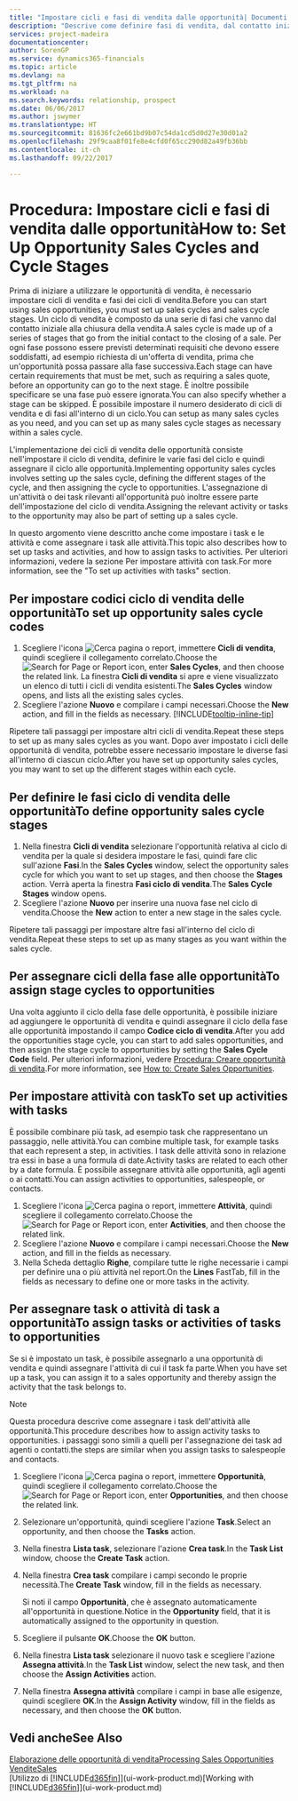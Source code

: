 ```yaml
---
title: "Impostare cicli e fasi di vendita dalle opportunità| Documenti Microsoft"
description: "Descrive come definire fasi di vendita, dal contatto iniziale alla chiusura, per creare un ciclo di vendita e assegnarlo alle opportunità in Financials."
services: project-madeira
documentationcenter: 
author: SorenGP
ms.service: dynamics365-financials
ms.topic: article
ms.devlang: na
ms.tgt_pltfrm: na
ms.workload: na
ms.search.keywords: relationship, prospect
ms.date: 06/06/2017
ms.author: jswymer
ms.translationtype: HT
ms.sourcegitcommit: 81636fc2e661bd9b07c54da1cd5d0d27e30d01a2
ms.openlocfilehash: 29f9caa8f01fe8e4cfd0f65cc290d82a49fb36bb
ms.contentlocale: it-ch
ms.lasthandoff: 09/22/2017

---
```

# <a name="how-to-set-up-opportunity-sales-cycles-and-cycle-stages"></a><span data-ttu-id="4a293-103">Procedura: Impostare cicli e fasi di vendita dalle opportunità</span><span class="sxs-lookup"><span data-stu-id="4a293-103">How to: Set Up Opportunity Sales Cycles and Cycle Stages</span></span>
<span data-ttu-id="4a293-104">Prima di iniziare a utilizzare le opportunità di vendita, è necessario impostare cicli di vendita e fasi dei cicli di vendita.</span><span class="sxs-lookup"><span data-stu-id="4a293-104">Before you can start using sales opportunities, you must set up sales cycles and sales cycle stages.</span></span> <span data-ttu-id="4a293-105">Un ciclo di vendita è composto da una serie di fasi che vanno dal contatto iniziale alla chiusura della vendita.</span><span class="sxs-lookup"><span data-stu-id="4a293-105">A sales cycle is made up of a series of stages that go from the initial contact to the closing of a sale.</span></span> <span data-ttu-id="4a293-106">Per ogni fase possono essere previsti determinati requisiti che devono essere soddisfatti, ad esempio richiesta di un'offerta di vendita, prima che un'opportunità possa passare alla fase successiva.</span><span class="sxs-lookup"><span data-stu-id="4a293-106">Each stage can have certain requirements that must be met, such as requiring a sales quote, before an opportunity can go to the next stage.</span></span> <span data-ttu-id="4a293-107">È inoltre possibile specificare se una fase può essere ignorata.</span><span class="sxs-lookup"><span data-stu-id="4a293-107">You can also specify whether a stage can be skipped.</span></span> <span data-ttu-id="4a293-108">È possibile impostare il numero desiderato di cicli di vendita e di fasi all'interno di un ciclo.</span><span class="sxs-lookup"><span data-stu-id="4a293-108">You can setup as many sales cycles as you need, and you can set up as many sales cycle stages as necessary within a sales cycle.</span></span>

<span data-ttu-id="4a293-109">L'implementazione dei cicli di vendita delle opportunità consiste nell'impostare il ciclo di vendita, definire le varie fasi del ciclo e quindi assegnare il ciclo alle opportunità.</span><span class="sxs-lookup"><span data-stu-id="4a293-109">Implementing opportunity sales cycles involves setting up the sales cycle, defining the different stages of the cycle, and then assigning the cycle to opportunities.</span></span> <span data-ttu-id="4a293-110">L'assegnazione di un'attività o dei task rilevanti all'opportunità può inoltre essere parte dell'impostazione del ciclo di vendita.</span><span class="sxs-lookup"><span data-stu-id="4a293-110">Assigning the relevant activity or tasks to the opportunity may also be part of setting up a sales cycle.</span></span>

<span data-ttu-id="4a293-111">In questo argomento viene descritto anche come impostare i task e le attività e come assegnare i task alle attività.</span><span class="sxs-lookup"><span data-stu-id="4a293-111">This topic also describes how to set up tasks and activities, and how to assign tasks to activities.</span></span> <span data-ttu-id="4a293-112">Per ulteriori informazioni, vedere la sezione Per impostare attività con task.</span><span class="sxs-lookup"><span data-stu-id="4a293-112">For more information, see the "To set up activities with tasks" section.</span></span>

## <a name="to-set-up-opportunity-sales-cycle-codes"></a><span data-ttu-id="4a293-113">Per impostare codici ciclo di vendita delle opportunità</span><span class="sxs-lookup"><span data-stu-id="4a293-113">To set up opportunity sales cycle codes</span></span>
1. <span data-ttu-id="4a293-114">Scegliere l'icona ![Cerca pagina o report](media/ui-search/search_small.png "icona Cerca pagina o report"), immettere **Cicli di vendita**, quindi scegliere il collegamento correlato.</span><span class="sxs-lookup"><span data-stu-id="4a293-114">Choose the ![Search for Page or Report](media/ui-search/search_small.png "Search for Page or Report icon") icon, enter **Sales Cycles**, and then choose the related link.</span></span> <span data-ttu-id="4a293-115">La finestra **Cicli di vendita** si apre e viene visualizzato un elenco di tutti i cicli di vendita esistenti.</span><span class="sxs-lookup"><span data-stu-id="4a293-115">The **Sales Cycles** window opens, and lists all the existing sales cycles.</span></span>
2. <span data-ttu-id="4a293-116">Scegliere l'azione **Nuovo** e compilare i campi necessari.</span><span class="sxs-lookup"><span data-stu-id="4a293-116">Choose the **New** action, and fill in the fields as necessary.</span></span> [!INCLUDE[tooltip-inline-tip](includes/tooltip-inline-tip_md.md)]

<span data-ttu-id="4a293-117">Ripetere tali passaggi per impostare altri cicli di vendita.</span><span class="sxs-lookup"><span data-stu-id="4a293-117">Repeat these steps to set up as many sales cycles as you want.</span></span> <span data-ttu-id="4a293-118">Dopo aver impostato i cicli delle opportunità di vendita, potrebbe essere necessario impostare le diverse fasi all'interno di ciascun ciclo.</span><span class="sxs-lookup"><span data-stu-id="4a293-118">After you have set up opportunity sales cycles, you may want to set up the different stages within each cycle.</span></span>

## <a name="to-define-opportunity-sales-cycle-stages"></a><span data-ttu-id="4a293-119">Per definire le fasi ciclo di vendita delle opportunità</span><span class="sxs-lookup"><span data-stu-id="4a293-119">To define opportunity sales cycle stages</span></span>
1. <span data-ttu-id="4a293-120">Nella finestra **Cicli di vendita** selezionare l'opportunità relativa al ciclo di vendita per la quale si desidera impostare le fasi, quindi fare clic sull'azione **Fasi**.</span><span class="sxs-lookup"><span data-stu-id="4a293-120">In the **Sales Cycles** window, select the opportunity sales cycle for which you want to set up stages, and then choose the **Stages** action.</span></span> <span data-ttu-id="4a293-121">Verrà aperta la finestra **Fasi ciclo di vendita**.</span><span class="sxs-lookup"><span data-stu-id="4a293-121">The **Sales Cycle Stages** window opens.</span></span>
2. <span data-ttu-id="4a293-122">Scegliere l'azione **Nuovo** per inserire una nuova fase nel ciclo di vendita.</span><span class="sxs-lookup"><span data-stu-id="4a293-122">Choose the **New** action to enter a new stage in the sales cycle.</span></span>

<span data-ttu-id="4a293-123">Ripetere tali passaggi per impostare altre fasi all'interno del ciclo di vendita.</span><span class="sxs-lookup"><span data-stu-id="4a293-123">Repeat these steps to set up as many stages as you want within the sales cycle.</span></span>

## <a name="to-assign-stage-cycles-to-opportunities"></a><span data-ttu-id="4a293-124">Per assegnare cicli della fase alle opportunità</span><span class="sxs-lookup"><span data-stu-id="4a293-124">To assign stage cycles to opportunities</span></span>
<span data-ttu-id="4a293-125">Una volta aggiunto il ciclo della fase delle opportunità, è possibile iniziare ad aggiungere le opportunità di vendita e quindi assegnare il ciclo della fase alle opportunità impostando il campo **Codice ciclo di vendita**.</span><span class="sxs-lookup"><span data-stu-id="4a293-125">After you add the opportunities stage cycle, you can start to add sales opportunities, and then assign the stage cycle to opportunities by setting the **Sales Cycle Code** field.</span></span> <span data-ttu-id="4a293-126">Per ulteriori informazioni, vedere [Procedura: Creare opportunità di vendita](marketing-how-create-opportunities.md).</span><span class="sxs-lookup"><span data-stu-id="4a293-126">For more information, see [How to: Create Sales Opportunities](marketing-how-create-opportunities.md).</span></span>

## <a name="to-set-up-activities-with-tasks"></a><span data-ttu-id="4a293-127">Per impostare attività con task</span><span class="sxs-lookup"><span data-stu-id="4a293-127">To set up activities with tasks</span></span>
<span data-ttu-id="4a293-128">È possibile combinare più task, ad esempio task che rappresentano un passaggio, nelle attività.</span><span class="sxs-lookup"><span data-stu-id="4a293-128">You can combine multiple task, for example tasks that each represent a step, in activities.</span></span> <span data-ttu-id="4a293-129">I task delle attività sono in relazione tra essi in base a una formula di date.</span><span class="sxs-lookup"><span data-stu-id="4a293-129">Activity tasks are related to each other by a date formula.</span></span> <span data-ttu-id="4a293-130">È possibile assegnare attività alle opportunità, agli agenti o ai contatti.</span><span class="sxs-lookup"><span data-stu-id="4a293-130">You can assign activities to opportunities, salespeople, or contacts.</span></span>

1. <span data-ttu-id="4a293-131">Scegliere l'icona ![Cerca pagina o report](media/ui-search/search_small.png "icona Cerca pagina o report"), immettere **Attività**, quindi scegliere il collegamento correlato.</span><span class="sxs-lookup"><span data-stu-id="4a293-131">Choose the ![Search for Page or Report](media/ui-search/search_small.png "Search for Page or Report icon") icon, enter **Activities**, and then choose the related link.</span></span>
2. <span data-ttu-id="4a293-132">Scegliere l'azione **Nuovo** e compilare i campi necessari.</span><span class="sxs-lookup"><span data-stu-id="4a293-132">Choose the **New** action, and fill in the fields as necessary.</span></span>
3. <span data-ttu-id="4a293-133">Nella Scheda dettaglio **Righe**, compilare tutte le righe necessarie i campi per definire una o più attività nel report.</span><span class="sxs-lookup"><span data-stu-id="4a293-133">On the **Lines** FastTab, fill in the fields as necessary to define one or more tasks in the activity.</span></span>

## <a name="to-assign-tasks-or-activities-of-tasks-to-opportunities"></a><span data-ttu-id="4a293-134">Per assegnare task o attività di task a opportunità</span><span class="sxs-lookup"><span data-stu-id="4a293-134">To assign tasks or activities of tasks to opportunities</span></span>
<span data-ttu-id="4a293-135">Se si è impostato un task, è possibile assegnarlo a una opportunità di vendita e quindi assegnare l'attività di cui il task fa parte.</span><span class="sxs-lookup"><span data-stu-id="4a293-135">When you have set up a task, you can assign it to a sales opportunity and thereby assign the activity that the task belongs to.</span></span>

> [!NOTE]  
>   <span data-ttu-id="4a293-136">Questa procedura descrive come assegnare i task dell'attività alle opportunità.</span><span class="sxs-lookup"><span data-stu-id="4a293-136">This procedure describes how to assign activity tasks to opportunities.</span></span> <span data-ttu-id="4a293-137">i passaggi sono simili a quelli per l'assegnazione dei task ad agenti o contatti.</span><span class="sxs-lookup"><span data-stu-id="4a293-137">the steps are similar when you assign tasks to salespeople and contacts.</span></span>

1. <span data-ttu-id="4a293-138">Scegliere l'icona ![Cerca pagina o report](media/ui-search/search_small.png "icona Cerca pagina o report"), immettere **Opportunità**, quindi scegliere il collegamento correlato.</span><span class="sxs-lookup"><span data-stu-id="4a293-138">Choose the ![Search for Page or Report](media/ui-search/search_small.png "Search for Page or Report icon") icon, enter **Opportunities**, and then choose the related link.</span></span>
2. <span data-ttu-id="4a293-139">Selezionare un'opportunità, quindi scegliere l'azione **Task**.</span><span class="sxs-lookup"><span data-stu-id="4a293-139">Select an opportunity, and then choose the **Tasks** action.</span></span>
3. <span data-ttu-id="4a293-140">Nella finestra **Lista task**, selezionare l'azione **Crea task**.</span><span class="sxs-lookup"><span data-stu-id="4a293-140">In the **Task List** window, choose the **Create Task** action.</span></span>
4.  <span data-ttu-id="4a293-141">Nella finestra **Crea task** compilare i campi secondo le proprie necessità.</span><span class="sxs-lookup"><span data-stu-id="4a293-141">The **Create Task** window, fill in the fields as necessary.</span></span>

    <span data-ttu-id="4a293-142">Si noti il campo **Opportunità**, che è assegnato automaticamente all'opportunità in questione.</span><span class="sxs-lookup"><span data-stu-id="4a293-142">Notice in the **Opportunity** field, that it is automatically assigned to the opportunity in question.</span></span>
5. <span data-ttu-id="4a293-143">Scegliere il pulsante **OK**.</span><span class="sxs-lookup"><span data-stu-id="4a293-143">Choose the **OK** button.</span></span>
6. <span data-ttu-id="4a293-144">Nella finestra **Lista task** selezionare il nuovo task e scegliere l'azione **Assegna attività**.</span><span class="sxs-lookup"><span data-stu-id="4a293-144">In the **Task List** window, select the new task, and then choose the **Assign Activities** action.</span></span>
7. <span data-ttu-id="4a293-145">Nella finestra **Assegna attività** compilare i campi in base alle esigenze, quindi scegliere **OK**.</span><span class="sxs-lookup"><span data-stu-id="4a293-145">In the **Assign Activity** window, fill in the fields as necessary, and then choose the **OK** button.</span></span>

## <a name="see-also"></a><span data-ttu-id="4a293-146">Vedi anche</span><span class="sxs-lookup"><span data-stu-id="4a293-146">See Also</span></span>
[<span data-ttu-id="4a293-147">Elaborazione delle opportunità di vendita</span><span class="sxs-lookup"><span data-stu-id="4a293-147">Processing Sales Opportunities</span></span>](marketing-processing-sales-opportunities.md)  
[<span data-ttu-id="4a293-148">Vendite</span><span class="sxs-lookup"><span data-stu-id="4a293-148">Sales</span></span>](sales-manage-sales.md)  
<span data-ttu-id="4a293-149">[Utilizzo di [!INCLUDE[d365fin](includes/d365fin_md.md)]](ui-work-product.md)</span><span class="sxs-lookup"><span data-stu-id="4a293-149">[Working with [!INCLUDE[d365fin](includes/d365fin_md.md)]](ui-work-product.md)</span></span>

